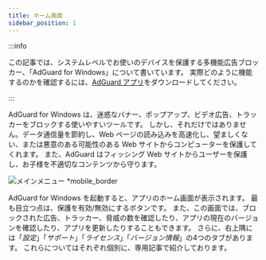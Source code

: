 ```yaml
---
title: ホーム画面
sidebar_position: 1
---
```


:::info

この記事では、システムレベルでお使いのデバイスを保護する多機能広告ブロッカー、「AdGuard for Windows」について書いています。 実際どのように機能するのかを確認するには、[AdGuard アプリ](https://agrd.io/download-kb-adblock)をダウンロードしてください。

:::

AdGuard for Windows は、迷惑なバナー、ポップアップ、ビデオ広告、トラッカーをブロックする使いやすいツールです。 しかし、それだけではありません。データ通信量を節約し、Web ページの読み込みを高速化し、望ましくない、または悪意のある可能性のある Web サイトからコンピューターを保護してくれます。 また、AdGuard はフィッシング Web サイトからユーザーを保護し、お子様を不適切なコンテンツから守ります。

![メインメニュー \*mobile_border](https://cdn.adtidy.org/content/kb/ad_blocker/windows/overview/home-screen.png)

AdGuard for Windows を起動すると、アプリのホーム画面が表示されます。 最も目立つ点は、保護を有効/無効にするボタンです。 また、この画面では、ブロックされた広告、トラッカー、脅威の数を確認したり、アプリの現在のバージョンを確認したり、アプリを更新したりすることもできます。 さらに、右上隅には「_設定_」「_サポート_」「_ライセンス_」「_バージョン情報_」の4つのタブがあります。 これらについてはそれぞれ個別に、専用記事で紹介しております。
